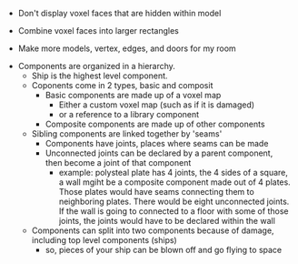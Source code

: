 + Don't display voxel faces that are hidden within model
* Combine voxel faces into larger rectangles
+ Make more models, vertex, edges, and doors for my room
* Components are organized in a hierarchy.  
	* Ship is the highest level component. 
	* Coponents come in 2 types, basic and composit
		* Basic components are made up of a voxel map
			* Either a custom voxel map (such as if it is damaged)
			* or a reference to a library component
		* Composite components are made up of other components
	* Sibling components are linked together by 'seams'
		* Components have joints, places where seams can be made
		* Unconnected joints can be declared by a parent component, then become a joint of that component
			* example: polysteal plate has 4 joints, the 4 sides of a square, a wall mgiht be a composite component
			made out of 4 plates.  Those plates would have seams connecting them to neighboring plates.  There would be
			eight unconnected joints. If the wall is going to connected to a floor with some of those joints, the joints
			would have to be declared within the wall
	* Components can split into two components because of damage, including top level components (ships)
		* so, pieces of your ship can be blown off and go flying to space
	